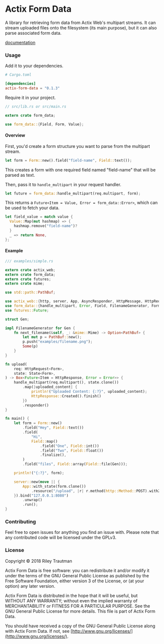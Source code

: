 # Actix Form Data
A library for retrieving form data from Actix Web's multipart streams. It can stream uploaded files
onto the filesystem (its main purpose), but it can also parse associated form data.

[documentation](https://docs.rs/actix-form-data)

### Usage

Add it to your dependencies.
```toml
# Cargo.toml

[dependencies]
actix-form-data = "0.1.3"
```

Require it in your project.
```rust
// src/lib.rs or src/main.rs

extern crate form_data;

use form_data::{Field, Form, Value};
```

#### Overview
First, you'd create a form structure you want to parse from the multipart stream.
```rust
let form = Form::new().field("field-name", Field::text());
```
This creates a form with one required field named "field-name" that will be parsed as text.

Then, pass it to `handle_multipart` in your request handler.
```rust
let future = form_data::handle_multipart(req.multipart, form);
```

This returns a `Future<Item = Value, Error = form_data::Error>`, which can be used to
fetch your data.

```rust
let field_value = match value {
  Value::Map(mut hashmap) => {
    hashmap.remove("field-name")?
  }
  _ => return None,
};
```

#### Example
```rust
/// examples/simple.rs

extern crate actix_web;
extern crate form_data;
extern crate futures;
extern crate mime;

use std::path::PathBuf;

use actix_web::{http, server, App, AsyncResponder, HttpMessage, HttpRequest, HttpResponse, State};
use form_data::{handle_multipart, Error, Field, FilenameGenerator, Form};
use futures::Future;

struct Gen;

impl FilenameGenerator for Gen {
    fn next_filename(&self, _: &mime::Mime) -> Option<PathBuf> {
        let mut p = PathBuf::new();
        p.push("examples/filename.png");
        Some(p)
    }
}

fn upload(
    req: HttpRequest<Form>,
    state: State<Form>,
) -> Box<Future<Item = HttpResponse, Error = Error>> {
    handle_multipart(req.multipart(), state.clone())
        .map(|uploaded_content| {
            println!("Uploaded Content: {:?}", uploaded_content);
            HttpResponse::Created().finish()
        })
        .responder()
}

fn main() {
    let form = Form::new()
        .field("Hey", Field::text())
        .field(
            "Hi",
            Field::map()
                .field("One", Field::int())
                .field("Two", Field::float())
                .finalize(),
        )
        .field("files", Field::array(Field::file(Gen)));

    println!("{:?}", form);

    server::new(move || {
        App::with_state(form.clone())
            .resource("/upload", |r| r.method(http::Method::POST).with2(upload))
    }).bind("127.0.0.1:8080")
        .unwrap()
        .run();
}
```

### Contributing
Feel free to open issues for anything you find an issue with. Please note that any contributed code will be licensed under the GPLv3.

### License

Copyright © 2018 Riley Trautman

Actix Form Data is free software: you can redistribute it and/or modify it under the terms of the GNU General Public License as published by the Free Software Foundation, either version 3 of the License, or (at your option) any later version.

Actix Form Data is distributed in the hope that it will be useful, but WITHOUT ANY WARRANTY; without even the implied warranty of MERCHANTABILITY or FITNESS FOR A PARTICULAR PURPOSE. See the GNU General Public License for more details. This file is part of Actix Form Data.

You should have received a copy of the GNU General Public License along with Actix Form Data. If not, see [http://www.gnu.org/licenses/](http://www.gnu.org/licenses/).
